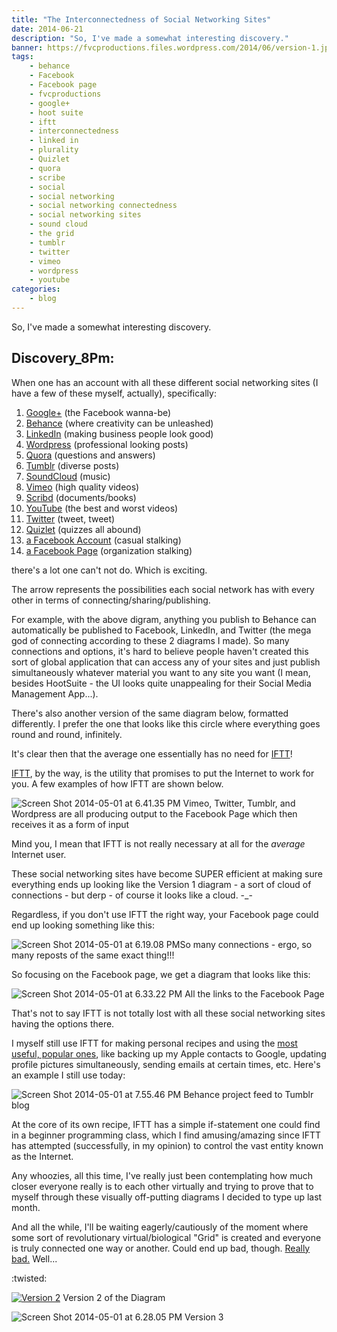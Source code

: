```yaml
---
title: "The Interconnectedness of Social Networking Sites"
date: 2014-06-21
description: "So, I've made a somewhat interesting discovery."
banner: https://fvcproductions.files.wordpress.com/2014/06/version-1.jpg?w=1024&h=435&crop=1
tags:
    - behance
    - Facebook
    - Facebook page
    - fvcproductions
    - google+
    - hoot suite
    - iftt
    - interconnectedness
    - linked in
    - plurality
    - Quizlet
    - quora
    - scribe
    - social
    - social networking
    - social networking connectedness
    - social networking sites
    - sound cloud
    - the grid
    - tumblr
    - twitter
    - vimeo
    - wordpress
    - youtube
categories:
    - blog
---
```


So, I've made a somewhat interesting discovery.

## Discovery_8Pm:

When one has an account with all these different social networking sites (I have a few of these myself, actually), specifically:

1. [Google+](//www.google.com/+/learnmore/) (the Facebook wanna-be)
2. [Behance](//www.behance.net) (where creativity can be unleashed)
3. [LinkedIn](//www.linkedin.com) (making business people look good)
4. [Wordpress](//www.wordpress.com) (professional looking posts)
5. [Quora](//www.quora.com) (questions and answers)
6. [Tumblr](//www.tumblr.com) (diverse posts)
7. [SoundCloud](//www.soundcloud.com) (music)
8. [Vimeo](//www.vimeo.com) (high quality videos)
9. [Scribd](//www.scribd.com) (documents/books)
10. [YouTube](//www.youtube.com) (the best and worst videos)
11. [Twitter](//www.twitter.com) (tweet, tweet)
12. [Quizlet](//www.quizlet.com) (quizzes all abound)
13. [a Facebook Account](//www.facebook.com) (casual stalking)
14. [a Facebook Page](//www.facebook.com/help/174987089221178 "What is a Facebook Page?") (organization stalking)

there's a lot one can't not do. Which is exciting.

The arrow represents the possibilities each social network has with every other in terms of connecting/sharing/publishing.

For example, with the above digram, anything you publish to Behance can automatically be published to Facebook, LinkedIn, and Twitter (the mega god of connecting according to these 2 diagrams I made). So many connections and options, it's hard to believe people haven't created this sort of global application that can access any of your sites and just publish simultaneously whatever material you want to any site you want (I mean, besides HootSuite - the UI looks quite unappealing for their Social Media Management App...).

There's also another version of the same diagram below, formatted differently. I prefer the one that looks like this circle where everything goes round and round, infinitely.

It's clear then that the average one essentially has no need for [IFTT](//ifttt.com)!

[IFTT](//ifttt.com), by the way, is the utility that promises to put the Internet to work for you. A few examples of how IFTT are shown below.

![Screen
Shot 2014-05-01 at 6.41.35
PM](//fvcproductions.files.wordpress.com/2014/06/screen-shot-2014-05-01-at-6-41-35-pm.png) Vimeo, Twitter, Tumblr, and Wordpress are all producing output to the Facebook Page which then receives it as a form of input

Mind you, I mean that IFTT is not really necessary at all for the _average_ Internet user.

These social networking sites have become SUPER efficient at making sure everything ends up looking like the Version 1 diagram - a sort of cloud of connections - but derp - of course it looks like a cloud. -_-

Regardless, if you don't use IFTT the right way, your Facebook page could end up looking something like this:

![Screen
Shot 2014-05-01 at 6.19.08
PM](//fvcproductions.files.wordpress.com/2014/06/screen-shot-2014-05-01-at-6-19-08-pm.png)So many connections - ergo, so many reposts of the same exact thing!!!

So focusing on the Facebook page, we get a diagram that looks like this:

![Screen
Shot 2014-05-01 at 6.33.22
PM](//fvcproductions.files.wordpress.com/2014/06/screen-shot-2014-05-01-at-6-33-22-pm.png) All the links to the Facebook Page

That's not to say IFTT is not totally lost with all these social networking sites having the options there.

I myself still use IFTT for making personal recipes and using the [most useful, popular ones](//ifttt.com/recipes#popular), like backing up my Apple contacts to Google, updating profile pictures simultaneously, sending emails at certain times, etc. Here's an example I still use today:

![Screen
Shot 2014-05-01 at 7.55.46
PM](//fvcproductions.files.wordpress.com/2014/06/screen-shot-2014-05-01-at-7-55-46-pm.png) Behance project feed to Tumblr blog

At the core of its own recipe, IFTT has a simple if-statement one could find in a beginner programming class, which I find amusing/amazing since IFTT has attempted (successfully, in my opinion) to control the vast entity known as the Internet.

Any whoozies, all this time, I've really just been contemplating how much closer everyone really is to each other virtually and trying to prove that to myself through these visually off-putting diagrams I decided to type up last month.

And all the while, I'll be waiting eagerly/cautiously of the moment where some sort of revolutionary virtual/biological "Grid" is created and everyone is truly connected one way or another. Could end up bad, though. [Really bad.](//www.youtube.com/watch?v=IzryBRPwsog "Plurality.") Well...

:twisted:

[![Version
2](//fvcproductions.files.wordpress.com/2014/06/version-2.jpg?w=696)](//fvcproductions.files.wordpress.com/2014/06/version-2.jpg) Version 2 of the Diagram

![Screen
Shot 2014-05-01 at 6.28.05
PM](//fvcproductions.files.wordpress.com/2014/06/screen-shot-2014-05-01-at-6-28-05-pm.png) Version 3
